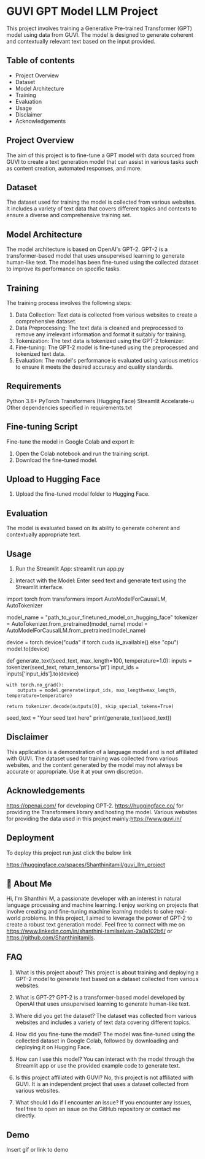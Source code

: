 
# GUVI GPT Model LLM Project

This project involves training a Generative Pre-trained Transformer (GPT) model using data from GUVI. The model is designed to generate coherent and contextually relevant text based on the input provided.


## Table of contents

- Project Overview
- Dataset
- Model Architecture
- Training
- Evaluation
- Usage
- Disclaimer
- Acknowledgements
## Project Overview
The aim of this project is to fine-tune a GPT model with data sourced from GUVI to create a text generation model that can assist in various tasks such as content creation, automated responses, and more.
## Dataset
The dataset used for training the model is collected from various websites. It includes a variety of text data that covers different topics and contexts to ensure a diverse and comprehensive training set.
## Model Architecture
The model architecture is based on OpenAI's GPT-2. GPT-2 is a transformer-based model that uses unsupervised learning to generate human-like text. The model has been fine-tuned using the collected dataset to improve its performance on specific tasks.
## Training

The training process involves the following steps:

1. Data Collection: Text data is collected from various websites to create a comprehensive dataset.
2. Data Preprocessing: The text data is cleaned and preprocessed to remove any irrelevant information and format it suitably for training.
3. Tokenization: The text data is tokenized using the GPT-2 tokenizer.
4. Fine-tuning: The GPT-2 model is fine-tuned using the preprocessed and tokenized text data.
5. Evaluation: The model's performance is evaluated using various metrics to ensure it meets the desired accuracy and quality standards.
## Requirements

Python 3.8+
PyTorch
Transformers (Hugging Face)
Streamlit
Accelarate-u
Other dependencies specified in requirements.txt
## Fine-tuning Script
Fine-tune the model in Google Colab and export it:

1. Open the Colab notebook and run the training script.
2. Download the fine-tuned model.
## Upload to Hugging Face

1. Upload the fine-tuned model folder to Hugging Face.
## Evaluation
The model is evaluated based on its ability to generate coherent and contextually appropriate text. 
## Usage

1. Run the Streamlit App:
streamlit run app.py

2. Interact with the Model: Enter seed text and generate text using the Streamlit interface.

import torch
from transformers import AutoModelForCausalLM, AutoTokenizer

model_name = "path_to_your_finetuned_model_on_hugging_face"
tokenizer = AutoTokenizer.from_pretrained(model_name)
model = AutoModelForCausalLM.from_pretrained(model_name)

device = torch.device("cuda" if torch.cuda.is_available() else "cpu")
model.to(device)

def generate_text(seed_text, max_length=100, temperature=1.0):
    inputs = tokenizer(seed_text, return_tensors='pt')
    input_ids = inputs['input_ids'].to(device)

    with torch.no_grad():
        outputs = model.generate(input_ids, max_length=max_length, temperature=temperature)
    
    return tokenizer.decode(outputs[0], skip_special_tokens=True)

seed_text = "Your seed text here"
print(generate_text(seed_text))

## Disclaimer

This application is a demonstration of a language model and is not affiliated with GUVI. The dataset used for training was collected from various websites, and the content generated by the model may not always be accurate or appropriate. Use it at your own discretion.
## Acknowledgements

https://openai.com/ for developing GPT-2.
https://huggingface.co/ for providing the Transformers library and hosting the model.
Various websites for providing the data used in this project mainly:https://www.guvi.in/


## Deployment

To deploy this project run just click the below link

https://huggingface.co/spaces/Shanthinitamil/guvi_llm_project


## 🚀 About Me
Hi, I'm Shanthini M, a passionate developer with an interest in natural language processing and machine learning. I enjoy working on projects that involve creating and fine-tuning machine learning models to solve real-world problems. In this project, I aimed to leverage the power of GPT-2 to create a robust text generation model. Feel free to connect with me on https://www.linkedin.com/in/shanthini-tamilselvan-2a0a102b6/ or https://github.com/Shanthinitamils.


## FAQ

#### 
1. What is this project about?
This project is about training and deploying a GPT-2 model to generate text based on a dataset collected from various websites.

2. What is GPT-2?
GPT-2 is a transformer-based model developed by OpenAI that uses unsupervised learning to generate human-like text.

3. Where did you get the dataset?
The dataset was collected from various websites and includes a variety of text data covering different topics.

4. How did you fine-tune the model?
The model was fine-tuned using the collected dataset in Google Colab, followed by downloading and deploying it on Hugging Face.

5. How can I use this model?
You can interact with the model through the Streamlit app or use the provided example code to generate text.

6. Is this project affiliated with GUVI?
No, this project is not affiliated with GUVI. It is an independent project that uses a dataset collected from various websites.

7. What should I do if I encounter an issue?
If you encounter any issues, feel free to open an issue on the GitHub repository or contact me directly.


## Demo

Insert gif or link to demo

